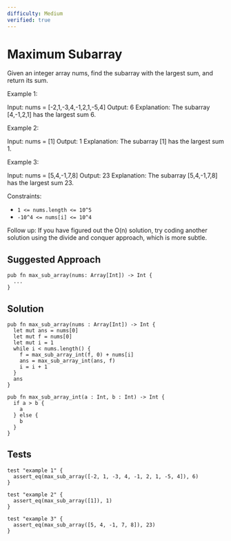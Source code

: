 ```yaml
---
difficulty: Medium
verified: true
---
```


# Maximum Subarray

Given an integer array nums, find the subarray with the largest sum, and return its sum.

Example 1:

Input: nums = [-2,1,-3,4,-1,2,1,-5,4]
Output: 6
Explanation: The subarray [4,-1,2,1] has the largest sum 6.

Example 2:

Input: nums = [1]
Output: 1
Explanation: The subarray [1] has the largest sum 1.

Example 3:

Input: nums = [5,4,-1,7,8]
Output: 23
Explanation: The subarray [5,4,-1,7,8] has the largest sum 23.

Constraints:

- `1 <= nums.length <= 10^5`
- `-10^4 <= nums[i] <= 10^4`

Follow up: If you have figured out the O(n) solution, try coding another solution using the divide and conquer approach, which is more subtle.

## Suggested Approach

```mbt nocheck
pub fn max_sub_array(nums: Array[Int]) -> Int {
  ...
}
```

## Solution

```mbt
pub fn max_sub_array(nums : Array[Int]) -> Int {
  let mut ans = nums[0]
  let mut f = nums[0]
  let mut i = 1
  while i < nums.length() {
    f = max_sub_array_int(f, 0) + nums[i]
    ans = max_sub_array_int(ans, f)
    i = i + 1
  }
  ans
}

pub fn max_sub_array_int(a : Int, b : Int) -> Int {
  if a > b {
    a
  } else {
    b
  }
}
```

## Tests

```moonbit
test "example 1" {
  assert_eq(max_sub_array([-2, 1, -3, 4, -1, 2, 1, -5, 4]), 6)
}

test "example 2" {
  assert_eq(max_sub_array([1]), 1)
}

test "example 3" {
  assert_eq(max_sub_array([5, 4, -1, 7, 8]), 23)
}
```
